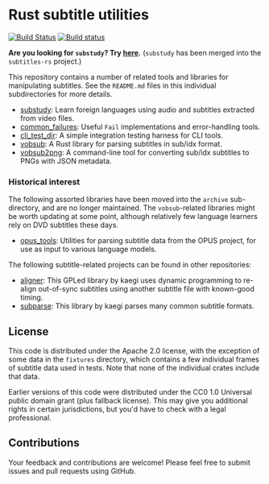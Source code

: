 # Rust subtitle utilities

[![Build Status](https://travis-ci.org/emk/subtitles-rs.svg?branch=master)](https://travis-ci.org/emk/subtitles-rs) [![Build status](https://ci.appveyor.com/api/projects/status/3hn8cwckcdhpcasm/branch/master?svg=true)](https://ci.appveyor.com/project/emk/subtitles-rs/branch/master)

**Are you looking for `substudy`? Try [here][substudy].** (`substudy` has been
merged into the `subtitles-rs` project.)

This repository contains a number of related tools and libraries for manipulating subtitles.  See the `README.md` files in this individual subdirectories for more details.

- [substudy][]: Learn foreign languages using audio and subtitles extracted from video files.
- [common_failures][]: Useful `Fail` implementations and error-handling tools.
- [cli_test_dir][]: A simple integration testing harness for CLI tools.
- [vobsub][]: A Rust library for parsing subtitles in sub/idx format.
- [vobsub2png][]: A command-line tool for converting sub/idx subtitles to PNGs with JSON metadata.

### Historical interest

The following assorted libraries have been moved into the `archive` sub-directory, and are no longer maintained. The `vobsub`-related libraries might be worth updating at some point, although relatively few language learners rely on DVD subtitles these days.


- [opus_tools][]: Utilities for parsing subtitle data from the OPUS project, for use as input to various language models.

The following subtitle-related projects can be found in other repositories:

- [aligner][]: This GPLed library by kaegi uses dynamic programming to re-align out-of-sync subtitles using another subtitle file with known-good timing.
- [subparse][]: This library by kaegi parses many common subtitle formats.

[vobsub]: ./archive/vobsub/README.md
[vobsub2png]: ./archive/vobsub2png/README.md
[opus_tools]: ./archive/opus_tools/README.md
[common_failures]: ./common_failures/README.md
[cli_test_dir]: ./cli_test_dir/README.md
[substudy]: ./substudy/README.md
[aligner]: https://github.com/kaegi/aligner
[subparse]: https://github.com/kaegi/subparse

## License

This code is distributed under the Apache 2.0 license, with the exception of some data in the `fixtures` directory, which contains a few individual frames of subtitle data used in tests. Note that none of the individual crates include that data.

Earlier versions of this code were distributed under the CC0 1.0 Universal public domain grant
(plus fallback license). This may give you additional rights in certain jurisdictions, but you'd have to check with a legal professional.

## Contributions

Your feedback and contributions are welcome!  Please feel free to submit issues and pull requests using GitHub.
